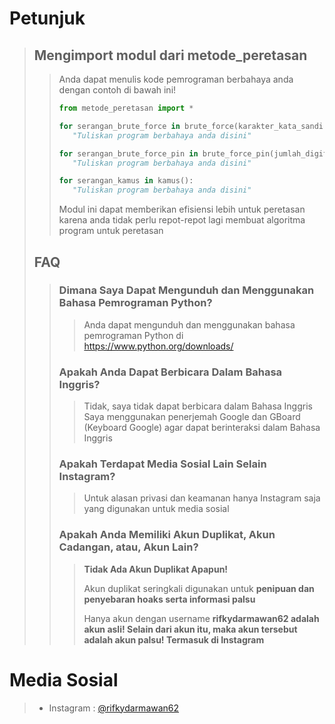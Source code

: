 # Petunjuk
> ## Mengimport modul dari metode_peretasan
>> Anda dapat menulis kode pemrograman berbahaya anda dengan contoh di bawah ini!
>>~~~Python
>>from metode_peretasan import *
>>
>>for serangan_brute_force in brute_force(karakter_kata_sandi = "abcdefghijklmnopqrstuvwxyz", panjang_kata_sandi = 2):
>>    "Tuliskan program berbahaya anda disini"
>> 
>>for serangan_brute_force_pin in brute_force_pin(jumlah_digit = 4, string_output = True):
>>    "Tuliskan program berbahaya anda disini"
>>
>>for serangan_kamus in kamus():
>>    "Tuliskan program berbahaya anda disini"
>>~~~
>> Modul ini dapat memberikan efisiensi lebih untuk peretasan karena anda tidak perlu repot-repot lagi membuat algoritma program untuk peretasan
> ## FAQ
>> ### Dimana Saya Dapat Mengunduh dan Menggunakan Bahasa Pemrograman Python?
>>> Anda dapat mengunduh dan menggunakan bahasa pemrograman Python di https://www.python.org/downloads/
>> ### Apakah Anda Dapat Berbicara Dalam Bahasa Inggris?
>>> Tidak, saya tidak dapat berbicara dalam Bahasa Inggris  
>>> Saya menggunakan penerjemah Google dan GBoard (Keyboard Google) agar dapat berinteraksi dalam Bahasa Inggris
>> ### Apakah Terdapat Media Sosial Lain Selain Instagram?
>>> Untuk alasan privasi dan keamanan hanya Instagram saja yang digunakan untuk media sosial
>> ### Apakah Anda Memiliki Akun Duplikat, Akun Cadangan, atau, Akun Lain?
>>> **Tidak Ada Akun Duplikat Apapun!**
>>> 
>>> Akun duplikat seringkali digunakan untuk **penipuan dan penyebaran hoaks serta informasi palsu**
>>> 
>>> Hanya akun dengan username **rifkydarmawan62 adalah akun asli! Selain dari akun itu, maka akun tersebut adalah akun palsu! Termasuk di Instagram**
# Media Sosial
> - Instagram : [@rifkydarmawan62](https://www.instagram.com/rifkydarmawan62/)
